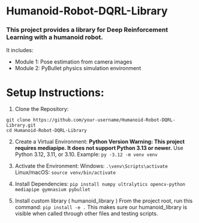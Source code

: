 # Humanoid-Robot-DQRL-Library

### This project provides a library for Deep Reinforcement Learning with a humanoid robot.

It includes:
- Module 1: Pose estimation from camera images
- Module 2: PyBullet physics simulation environment

# Setup Instructions:

1) Clone the Repository:
```
git clone https://github.com/your-username/Humanoid-Robot-DQRL-Library.git
cd Humanoid-Robot-DQRL-Library
```

2) Create a Virtual Environment:
**Python Version Warning: This project requires mediapipe. It does not support Python 3.13 or newer.**
Use Python 3.12, 3.11, or 3.10.
Example: `py -3.12 -m venv venv`

3) Activate the Environment:
Windows: `.\venv\Scripts\activate`
Linux/macOS: `source venv/bin/activate`

4) Install Dependencies:
`pip install numpy ultralytics opencv-python mediapipe gymnasium pybullet`

5) Install custom library ( humanoid_library )
From the project root, run this command:
`pip install -e .`
This makes sure our humanoid_library is visible when called through other files and testing scripts.